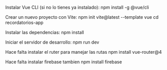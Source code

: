 Instalar Vue CLI (si no lo tienes ya instalado):
npm install -g @vue/cli

Crear un nuevo proyecto con Vite:
npm init vite@latest --template vue
cd recordatorios-app


Instalar las dependencias:
npm install

Iniciar el servidor de desarrollo:
npm run dev

Hace falta instalar el ruter para manejar las rutas
npm install vue-router@4

Hace falta instalar firebase tambien 
npm install firebase
